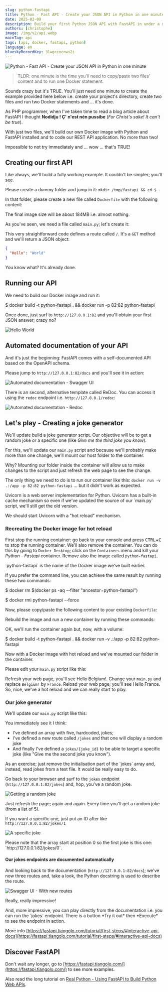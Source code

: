 ```yaml
---
slug: python-fastapi
title: Python - Fast API - Create your JSON API in Python in one minute
date: 2025-02-09
description: Build your first Python JSON API with FastAPI in under a minute! This tutorial covers Docker setup, automated API documentation (Swagger/ReDoc), and hot-reload for rapid development.
authors: [christophe]
image: /img/v2/api.webp
mainTag: api
tags: [api, docker, fastapi, python]
language: en
blueskyRecordKey: 3lwgccocnws2i
---
```

![Python - Fast API - Create your JSON API in Python in one minute](/img/v2/api.webp)

> TLDR: one minute is the time you'll need to copy/paste two files' content and to run one Docker statement.

Sounds crazy but it's TRUE. You'll just need one minute to create the example provided here below i.e. create your project's directory, create two files and run two Docker statements and ... it's done.

As PHP programmer, when I've taken time to read a blog article about FastAPI I thought **Nodidju ! Ç' n'est nén pussibe** (*For Christ's sake! It can't be true*).

With just two files, we'll build our own Docker image with Python and FastAPI installed and to code our REST API application. No more than two!

Impossible to not try immediately and ... wow ... that's TRUE!

<!-- truncate -->

## Creating our first API

Like always, we'll build a fully working example. It couldn't be simpler; you'll see.

Please create a dummy folder and jump in it: `mkdir /tmp/fastapi && cd $_`.

In that folder, please create a new file called `Dockerfile` with the following content:

<Snippet filename="Dockerfile" source="./files/Dockerfile" />

The final image size will be about 184MB i.e. almost nothing.

As you've seen, we need a file called `main.py`; let's create it:

<Snippet filename="main.py" source="./files/main.py" />

This very straightforward code defines a route called `/`. It's a `GET` method and we'll return a JSON object:

```json
{
  "Hello": "World"
}
```

You know what? It's already done.

## Running our API

We need to build our Docker image and run it:

<Terminal>
$ docker build -t python-fastapi . && docker run -p 82:82 python-fastapi
</Terminal>

Once done, just surf to `http://127.0.0.1:82` and you'll obtain your first JSON answer; crazy no?

![Hello World](./images/hello_world.png)

## Automated documentation of your API

And it's just the beginning: FastAPI comes with a self-documented API based on the OpenAPI schema.

Please jump to `http://127.0.0.1:82/docs` and you'll see it in action:

![Automated documentation - Swagger UI](./images/doc.png)

There is an second, alternative template called ReDoc. You can access it using the `redoc` endpoint i.e. `http://127.0.0.1/redoc`:

![Automated documentation - Redoc](./images/redoc.png)

## Let's play - Creating a joke generator

We'll update build a joke generator script. Our objective will be to get a random joke or a specific one (like *Give me the third joke you know*).

For this, we'll update our `main.py` script and because we'll probably make more than one change, we'll mount our host folder to the container.

Why? Mounting our folder inside the container will allow us to make changes to the script and just refresh the web page to see the change.

The only thing we need to do is to run our container like this: `docker run -v .:/app -p 82:82 python-fastapi` ... but it didn't work as expected.

<AlertBox variant="info" title="FastAPI is using Uvicorn under the hood">
Uvicorn is a web server implementation for Python. Uvicorn has a built-in cache mechanism so even if we've updated the source of our `main.py` script, we'll still get the old version.

We should start Uvicorn with a "hot reload" mechanism.

</AlertBox>

### Recreating the Docker image for hot reload

First stop the running container: go back to your console and press <kbd>CTRL</kbd>+<kbd>C</kbd> to stop the running container. We'll also remove the container. You can do this by going to `Docker Desktop`; click on the `Containers` menu and kill your *Python - Fastapi* container. Remove also the image called `python-fastapi`.

<AlertBox variant="note" title="">
`python-fastapi` is the name of the Docker image we've built earlier.

</AlertBox>

If you prefer the command line, you can achieve the same result by running these two commands:

<Terminal>
$ docker rm $(docker ps -aq --filter "ancestor=python-fastapi")

$ docker rmi python-fastapi --force

</Terminal>

Now, please copy/paste the following content to your existing `Dockerfile`:

<Snippet filename="Dockerfile" source="./files/Dockerfile.part2" />

Rebuild the image and run a new container by running these commands:

OK, we'll run the container again but, now, with a volume:

<Terminal>
$ docker build -t python-fastapi . && docker run -v .:/app -p 82:82 python-fastapi
</Terminal>

Now with a Docker image with hot reload and we've mounted our folder in the container.

Please edit your `main.py` script like this:

<Snippet filename="main.py" source="./files/main.part2.py" />

Refresh your web page, you'll see Hello Belgium!.  Change your `main.py` and replace `Belgium!` by `France`. Reload your web page; you'll see Hello France. So, nice, we've a hot reload and we can really start to play.

### Our joke generator

We'll update our `main.py` script like this:

<Snippet filename="main.py" source="./files/main.part3.py" />

You immediately see it I think:

* I've defined an array with five, hardcoded, jokes;
* I've defined a new route called `/jokes` and that one will display a random joke
* And finally I've defined a `jokes/{joke_id}` to be able to target a specific joke (like "Give me the second joke you know").

<AlertBox variant="info" title="Use an external file instead of hardcoding jokes">
As an exercise; just remove the initialisation part of the  `jokes` array and, instead, read jokes from a text file. It would be really easy to do.

</AlertBox>

Go back to your browser and surf to the `jokes` endpoint (`http://127.0.0.1:82/jokes`) and, hop, you've a random joke.

![Getting a random joke](./images/random_joke.png)

Just refresh the page; again and again. Every time you'll get a random joke (from a list of 5).

If you want a specific one, just put an ID after like `http://127.0.0.1:82/jokes/1`

![A specific joke](./images/specific_joke.png)

<AlertBox variant="note" title="">
Please note that the array start at position 0 so the first joke is this one: `http://127.0.0.1:82/jokes/0`.

</AlertBox>

#### Our jokes endpoints are documented automatically

And looking back to the documentation (`http://127.0.0.1:82/docs`); we've now three routes and, take a look, the Python docstring is used to describe the route.

![Swagger UI - With new routes](./images/doc_with_jokes.png)

Really, really impressive!

<AlertBox variant="info" title="Docs are interactive">
And, more impressive, you can play directly from the documentation i.e. you can run the `jokes` endpoint. There is a button *Try it out* then *Execute* to see the endpoint in action.

More info [https://fastapi.tiangolo.com/tutorial/first-steps/#interactive-api-docs](https://fastapi.tiangolo.com/tutorial/first-steps/#interactive-api-docs)

</AlertBox>

## Discover FastAPI

Don't wait any longer, go to [https://fastapi.tiangolo.com/](https://fastapi.tiangolo.com/) to see more examples.

Also read the long tutorial on [Real Python - Using FastAPI to Build Python Web APIs](https://realpython.com/fastapi-python-web-apis/).